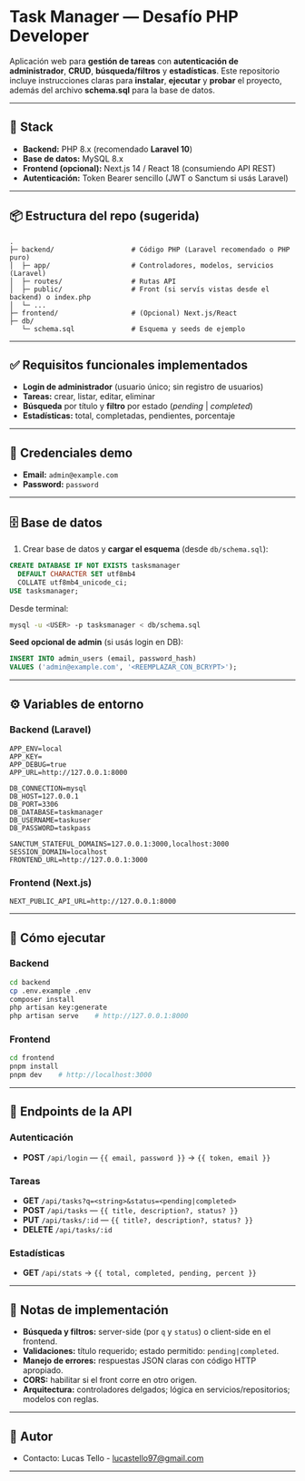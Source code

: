 # Task Manager — Desafío PHP Developer

Aplicación web para **gestión de tareas** con **autenticación de administrador**, **CRUD**, **búsqueda/filtros** y **estadísticas**. Este repositorio incluye instrucciones claras para **instalar**, **ejecutar** y **probar** el proyecto, además del archivo **schema.sql** para la base de datos.

---

## 🧰 Stack

- **Backend:** PHP 8.x (recomendado **Laravel 10**)
- **Base de datos:** MySQL 8.x
- **Frontend (opcional):** Next.js 14 / React 18 (consumiendo API REST)
- **Autenticación:** Token Bearer sencillo (JWT o Sanctum si usás Laravel)

---

## 📦 Estructura del repo (sugerida)

```
.
├─ backend/                   # Código PHP (Laravel recomendado o PHP puro)
│  ├─ app/                    # Controladores, modelos, servicios (Laravel)
│  ├─ routes/                 # Rutas API
│  ├─ public/                 # Front (si servís vistas desde el backend) o index.php
│  └─ ...
├─ frontend/                  # (Opcional) Next.js/React
├─ db/
   └─ schema.sql              # Esquema y seeds de ejemplo

```

---

## ✅ Requisitos funcionales implementados

- **Login de administrador** (usuario único; sin registro de usuarios)
- **Tareas:** crear, listar, editar, eliminar
- **Búsqueda** por título y **filtro** por estado (_pending_ | _completed_)
- **Estadísticas:** total, completadas, pendientes, porcentaje

---

## 🔐 Credenciales demo

- **Email:** `admin@example.com`
- **Password:** `password`

---

## 🗄️ Base de datos

1. Crear base de datos y **cargar el esquema** (desde `db/schema.sql`):

```sql
CREATE DATABASE IF NOT EXISTS tasksmanager
  DEFAULT CHARACTER SET utf8mb4
  COLLATE utf8mb4_unicode_ci;
USE tasksmanager;
```

Desde terminal:

```bash
mysql -u <USER> -p tasksmanager < db/schema.sql
```

**Seed opcional de admin** (si usás login en DB):

```sql
INSERT INTO admin_users (email, password_hash)
VALUES ('admin@example.com', '<REEMPLAZAR_CON_BCRYPT>');
```

---

## ⚙️ Variables de entorno

### Backend (Laravel)

```
APP_ENV=local
APP_KEY=
APP_DEBUG=true
APP_URL=http://127.0.0.1:8000

DB_CONNECTION=mysql
DB_HOST=127.0.0.1
DB_PORT=3306
DB_DATABASE=taskmanager
DB_USERNAME=taskuser
DB_PASSWORD=taskpass

SANCTUM_STATEFUL_DOMAINS=127.0.0.1:3000,localhost:3000
SESSION_DOMAIN=localhost
FRONTEND_URL=http://127.0.0.1:3000
```

### Frontend (Next.js)

```
NEXT_PUBLIC_API_URL=http://127.0.0.1:8000
```

---

## 🚀 Cómo ejecutar

### Backend

```bash
cd backend
cp .env.example .env
composer install
php artisan key:generate
php artisan serve    # http://127.0.0.1:8000
```

### Frontend

```bash
cd frontend
pnpm install
pnpm dev    # http://localhost:3000
```

---

## 🔗 Endpoints de la API

### Autenticación

- **POST** `/api/login` — `{{ email, password }}` → `{{ token, email }}`

### Tareas

- **GET** `/api/tasks?q=<string>&status=<pending|completed>`
- **POST** `/api/tasks` — `{{ title, description?, status? }}`
- **PUT** `/api/tasks/:id` — `{{ title?, description?, status? }}`
- **DELETE** `/api/tasks/:id`

### Estadísticas

- **GET** `/api/stats` → `{{ total, completed, pending, percent }}`

---

## 🧱 Notas de implementación

- **Búsqueda y filtros:** server-side (por `q` y `status`) o client-side en el frontend.
- **Validaciones:** título requerido; estado permitido: `pending|completed`.
- **Manejo de errores:** respuestas JSON claras con código HTTP apropiado.
- **CORS:** habilitar si el front corre en otro origen.
- **Arquitectura:** controladores delgados; lógica en servicios/repositorios; modelos con reglas.

---

## 👤 Autor

- Contacto: Lucas Tello - lucastello97@gmail.com

---
